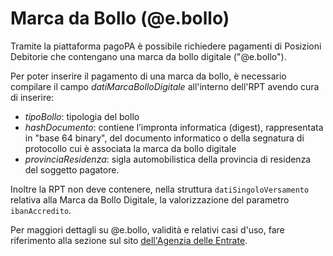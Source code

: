 Marca da Bollo (@e.bollo)
=========================

Tramite la piattaforma pagoPA è possibile richiedere pagamenti di Posizioni Debitorie che contengano una marca da bollo digitale ("@e.bollo").

Per poter inserire il pagamento di una marca da bollo, è necessario compilare il campo _datiMarcaBolloDigitale_ all'interno dell'RPT avendo cura di inserire:

* _tipoBollo_: tipologia del bollo
* _hashDocumento_: contiene l’impronta informatica (digest), rappresentata in "base 64 binary", del documento informatico o della segnatura di protocollo cui è associata la marca da bollo digitale
* _provinciaResidenza_: sigla automobilistica della provincia di residenza del soggetto pagatore.

Inoltre la RPT non deve contenere, nella struttura `datiSingoloVersamento` relativa alla Marca da Bollo Digitale, la valorizzazione del parametro `ibanAccredito`.

Per maggiori dettagli su @e.bollo, validità e relativi casi d'uso, fare riferimento alla sezione sul sito [dell'Agenzia delle Entrate](https://www.agenziaentrate.gov.it/portale/web/guest/schede/pagamenti/imposta-di-bollo-per-le-istanze-trasmesse-alla-pa-ebollo-cittadini/che-cose-cittadini).
